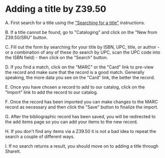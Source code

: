 # Adding a title by Z39.50

A. First search for a title using the ["Searching for a title"](../searching-for-a-title.md) instructions.



B. If a title cannot be found, go to "Cataloging" and click on the "New from Z39.50/SRU" button.



C. Fill out the form by searching for your title by ISBN, UPC, title, or author - or a combination of any of these (to search by UPC, scan the UPC code into the ISBN field) - then click on the "Search" button.



D. If you find a match, click on the "MARC" or the "Card" link to pre-view the record and make sure that the record is a good match.  Generally speaking, the more data you see on the "Card" link, the better the record.



E. Once you have chosen a record to add to our catalog, click on the "Import" link to add the record to our catalog.



F. Once the record has been imported you can make changes to the MARC record as necessary and then click the "Save" button to finalize the import.



G. After the bibliographic record has been saved, you will be redirected to the add items page so you can add your items to the new record.



H. If you don't find any items via a Z39.50 it is not a bad idea to repeat the search a couple of different ways.



I. If no search returns a result, you should move on to adding a title through ShareIt.
